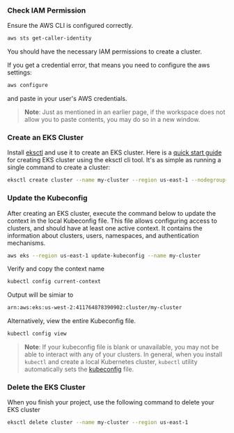 ### Check IAM Permission

Ensure the AWS CLI is configured correctly.

```bash
aws sts get-caller-identity
```

You should have the necessary IAM permissions to create a cluster. 

If you get a credential error, that means you need to configure the aws settings:

```bash
aws configure
```

and paste in your user's AWS credentials.

> **Note**: Just as mentioned in an earlier page, if the workspace does not allow you to paste contents, you may do so in a new window.  
>


### Create an EKS Cluster

Install <a href="https://eksctl.io/installation/" target="_blank">eksctl</a> and use it to create an EKS cluster. Here is a <a href="https://docs.aws.amazon.com/eks/latest/userguide/getting-started-eksctl.html" target="_blank">quick start guide</a> for creating EKS cluster using the eksctl cli tool. It's as simple as running a single command to create a cluster:

```bash
eksctl create cluster --name my-cluster --region us-east-1 --nodegroup-name my-nodes --node-type t3.small --nodes 1 --nodes-min 1 --nodes-max 2
```

### Update the Kubeconfig

After creating an EKS cluster, execute the command below to update the context in the local Kubeconfig file. This file allows configuring access to clusters, and should have at least one active context. It contains the information about clusters, users, namespaces, and authentication mechanisms.

```bash
aws eks --region us-east-1 update-kubeconfig --name my-cluster
```

Verify and copy the context name

```bash
kubectl config current-context
```

Output will be simiar to

```bash
arn:aws:eks:us-west-2:411764878390902:cluster/my-cluster
```

Alternatively, view the entire Kubeconfig file. 

```bash
kubectl config view
```

> **Note**: If your kubeconfig file is blank or unavailable, you may not be able to interact with any of your clusters. In general, when you install `kubectl` and create a local Kubernetes cluster, `kubectl` utility  automatically sets the <a href="https://kubernetes.io/docs/concepts/configuration/organize-cluster-access-kubeconfig/" target="_blank">kubeconfig</a> file.   
>


### Delete the EKS Cluster

When you finish your project, use the following command to delete your EKS cluster

```bash
eksctl delete cluster --name my-cluster --region us-east-1
```